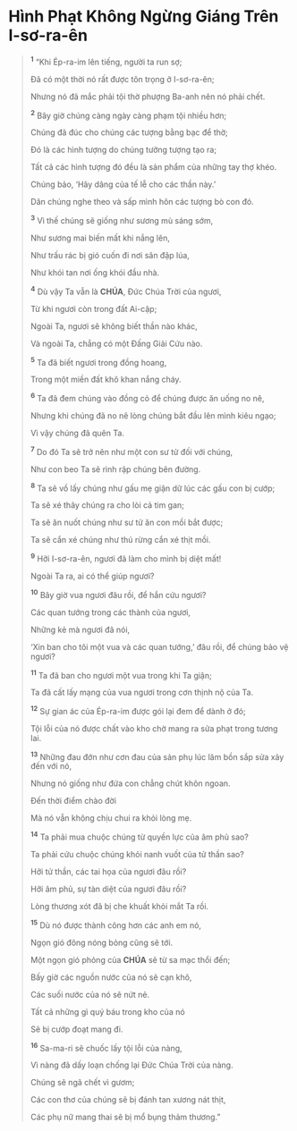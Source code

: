# Hình Phạt Không Ngừng Giáng Trên I-sơ-ra-ên

> <sup><b>1</b></sup> “Khi Ép-ra-im lên tiếng, người ta run sợ;
>
> Đã có một thời nó rất được tôn trọng ở I-sơ-ra-ên;
>
> Nhưng nó đã mắc phải tội thờ phượng Ba-anh nên nó phải chết.
>
> <sup><b>2</b></sup> Bây giờ chúng càng ngày càng phạm tội nhiều hơn;
>
> Chúng đã đúc cho chúng các tượng bằng bạc để thờ;
>
> Đó là các hình tượng do chúng tưởng tượng tạo ra;
>
> Tất cả các hình tượng đó đều là sản phẩm của những tay thợ khéo.
>
> Chúng bảo, ‘Hãy dâng của tế lễ cho các thần này.’
>
> Dân chúng nghe theo và sấp mình hôn các tượng bò con đó.
>
> <sup><b>3</b></sup> Vì thế chúng sẽ giống như sương mù sáng sớm,
>
> Như sương mai biến mất khi nắng lên,
>
> Như trấu rác bị gió cuốn đi nơi sân đập lúa,
>
> Như khói tan nơi ống khói đầu nhà.
>
> <sup><b>4</b></sup> Dù vậy Ta vẫn là **CHÚA**, Đức Chúa Trời của ngươi,
>
> Từ khi ngươi còn trong đất Ai-cập;
>
> Ngoài Ta, ngươi sẽ không biết thần nào khác,
>
> Và ngoài Ta, chẳng có một Đấng Giải Cứu nào.
>
> <sup><b>5</b></sup> Ta đã biết ngươi trong đồng hoang,
>
> Trong một miền đất khô khan nắng cháy.
>
> <sup><b>6</b></sup> Ta đã đem chúng vào đồng cỏ để chúng được ăn uống no nê,
>
> Nhưng khi chúng đã no nê lòng chúng bắt đầu lên mình kiêu ngạo;
>
> Vì vậy chúng đã quên Ta.
>
> <sup><b>7</b></sup> Do đó Ta sẽ trở nên như một con sư tử đối với chúng,
>
> Như con beo Ta sẽ rình rập chúng bên đường.
>
> <sup><b>8</b></sup> Ta sẽ vồ lấy chúng như gấu mẹ giận dữ lúc các gấu con bị cướp;
>
> Ta sẽ xé thây chúng ra cho lòi cả tim gan;
>
> Ta sẽ ăn nuốt chúng như sư tử ăn con mồi bắt được;
>
> Ta sẽ cắn xé chúng như thú rừng cắn xé thịt mồi.
>
> <sup><b>9</b></sup> Hỡi I-sơ-ra-ên, ngươi đã làm cho mình bị diệt mất!
>
> Ngoài Ta ra, ai có thể giúp ngươi?
>
> <sup><b>10</b></sup> Bây giờ vua ngươi đâu rồi, để hắn cứu ngươi?
>
> Các quan tướng trong các thành của ngươi,
>
> Những kẻ mà ngươi đã nói,
>
> ‘Xin ban cho tôi một vua và các quan tướng,’ đâu rồi, để chúng bảo vệ ngươi?
>
> <sup><b>11</b></sup> Ta đã ban cho ngươi một vua trong khi Ta giận;
>
> Ta đã cất lấy mạng của vua ngươi trong cơn thịnh nộ của Ta.
>
> <sup><b>12</b></sup> Sự gian ác của Ép-ra-im được gói lại đem để dành ở đó;
>
> Tội lỗi của nó được chất vào kho chờ mang ra sửa phạt trong tương lai.
>
> <sup><b>13</b></sup> Những đau đớn như cơn đau của sản phụ lúc lâm bồn sắp sửa xảy đến với nó,
>
> Nhưng nó giống như đứa con chẳng chút khôn ngoan.
>
> Đến thời điểm chào đời
>
> Mà nó vẫn không chịu chui ra khỏi lòng mẹ.
>
> <sup><b>14</b></sup> Ta phải mua chuộc chúng từ quyền lực của âm phủ sao?
>
> Ta phải cứu chuộc chúng khỏi nanh vuốt của tử thần sao?
>
> Hỡi tử thần, các tai họa của ngươi đâu rồi?
>
> Hỡi âm phủ, sự tàn diệt của ngươi đâu rồi?
>
> Lòng thương xót đã bị che khuất khỏi mắt Ta rồi.
>
> <sup><b>15</b></sup> Dù nó được thành công hơn các anh em nó,
>
> Ngọn gió đông nóng bỏng cũng sẽ tới.
>
> Một ngọn gió phỏng của **CHÚA** sẽ từ sa mạc thổi đến;
>
> Bấy giờ các nguồn nước của nó sẽ cạn khô,
>
> Các suối nước của nó sẽ nứt nẻ.
>
> Tất cả những gì quý báu trong kho của nó
>
> Sẽ bị cướp đoạt mang đi.
>
> <sup><b>16</b></sup> Sa-ma-ri sẽ chuốc lấy tội lỗi của nàng,
>
> Vì nàng đã dấy loạn chống lại Đức Chúa Trời của nàng.
>
> Chúng sẽ ngã chết vì gươm;
>
> Các con thơ của chúng sẽ bị đánh tan xương nát thịt,
>
> Các phụ nữ mang thai sẽ bị mổ bụng thảm thương.”